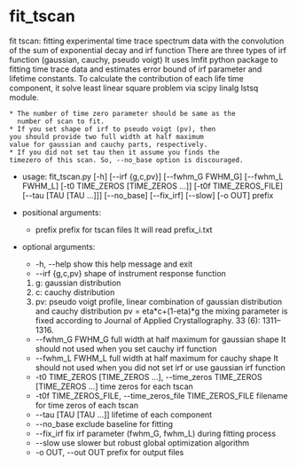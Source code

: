 # fit_tscan

fit tscan: fitting experimental time trace spectrum data with the convolution of the sum of exponential decay and irf function
There are three types of irf function (gaussian, cauchy, pseudo voigt)
It uses lmfit python package to fitting time trace data and estimates error bound of irf parameter and lifetime constants.
To calculate the contribution of each life time component, it solve least linear square problem via scipy linalg lstsq module.

```{Note}
* The number of time zero parameter should be same as the
  number of scan to fit.
* If you set shape of irf to pseudo voigt (pv), then
you should provide two full width at half maximum
value for gaussian and cauchy parts, respectively.
* If you did not set tau then it assume you finds the
timezero of this scan. So, --no_base option is discouraged.
```

* usage: fit_tscan.py 
                      [-h] [--irf {g,c,pv}] [--fwhm_G FWHM_G] [--fwhm_L FWHM_L]
                      [-t0 TIME_ZEROS [TIME_ZEROS ...]] [-t0f TIME_ZEROS_FILE]
                      [--tau [TAU [TAU ...]]] [--no_base] [--fix_irf] [--slow]
                      [-o OUT]
                      prefix

* positional arguments:
  * prefix                prefix for tscan files It will read prefix_i.txt

* optional arguments:
  * -h, --help            show this help message and exit
  * --irf {g,c,pv}        shape of instrument response function 
   1. g: gaussian distribution 
   2. c: cauchy distribution 
   3. pv: pseudo voigt profile, linear combination of gaussian distribution
      and cauchy distribution pv = eta*c+(1-eta)*g the mixing parameter is fixed according to Journal of
      Applied Crystallography. 33 (6): 1311–1316.
  * --fwhm_G FWHM_G       full width at half maximum for gaussian shape It
    should not used when you set cauchy irf function
  * --fwhm_L FWHM_L       full width at half maximum for cauchy shape It should
    not used when you did not set irf or use gaussian irf
    function
  * -t0 TIME_ZEROS [TIME_ZEROS ...], --time_zeros TIME_ZEROS [TIME_ZEROS ...]
    time zeros for each tscan
  * -t0f TIME_ZEROS_FILE, --time_zeros_file TIME_ZEROS_FILE
    filename for time zeros of each tscan
  * --tau [TAU [TAU ...]] lifetime of each component
  * --no_base             exclude baseline for fitting
  * --fix_irf             fix irf parameter (fwhm_G, fwhm_L) during fitting
    process
  * --slow                use slower but robust global optimization algorithm
  * -o OUT, --out OUT     prefix for output files
